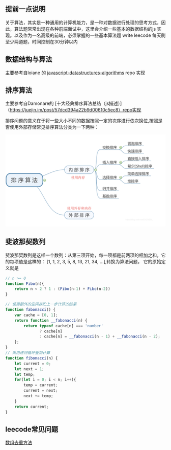 ## 提前一点说明
关于算法，其实是一种通用的计算机能力，是一种对数据进行处理的思考方式，因此，算法题常常出现在各种前端面试中，这里会介绍一些基本的数据结构的js 实现。以及作为一名高级的前端，必须掌握的一些基本算法题
write leecode 每天刷至少两道题，时间控制在30分钟以内

## 数据结构与算法
主要参考自loiane 的 [javascript-datastructures-algorithms](https://github.com/loiane/javascript-datastructures-algorithms) repo 实现

## 排序算法
主要参考自Damonare的 [十大经典排序算法总结（js描述）]（https://juejin.im/post/57dcd394a22b9d00610c5ec8）repo实现

排序问题的意义在于将一些大小不同的数据按照一定的次序进行依次换位,按照是否使用外部存储常见排序算法分类为一下两种：
<div align="center">
    <img src="https://raw.githubusercontent.com/feaswcy/fe-playground/master/doc-assets/img/sort.png">
</div>

## 斐波那契数列
斐波那契数列是这样一个数列：从第三项开始，每一项都是前两项的相加之和，它的每项值是这样的：
[1, 1, 2, 3, 5, 8, 13, 21, 34, ...],转换为算法问题， 它的原始定义就是

```javascript
// n >= 0
function Fibo(n){
    return n < 2 ? 1 : (Fibo(n-1) + Fibo(n-2))
}
```

```javascript
// 使用额外的空间存贮上一步计算的结果
function fabonacci() {
    var cache = [0, 1];
    return function __fabonacci(n) {
        return typeof cache[n] === 'number'
               ? cache[n]
               : cache[n] = __fabonacci(n - 1) + __fabonacci(n - 2);
    };
}
// 采用递归循环叠加计算
function fibonacci(n) {
    let current = 0;
    let next = 1;
    let temp;
    for(let i = 0; i < n; i++){
        temp = current;
        current = next;
        next += temp;
    }
    return current;
}

````

## leecode常见问题
[数组去重方法](https://segmentfault.com/a/1190000016418021)

